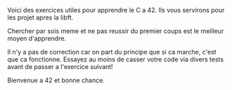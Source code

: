Voici des exercices utiles pour apprendre le C a 42.
Ils vous servirons pour les projet apres la libft.

Chercher par sois meme et ne pas reussir du premier coups est le meilleur moyen d'apprendre.

Il n'y a pas de correction car on part du principe que si ca marche, c'est que ca fonctionne.
Essayez au moins de casser votre code via divers tests avant de passer a l'exercice suivant!

Bienvenue a 42 et bonne chance.
